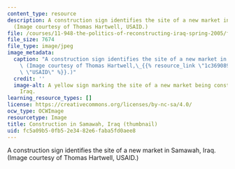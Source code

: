 ```yaml
---
content_type: resource
description: A construction sign identifies the site of a new market in Samawah, Iraq.
  (Image courtesy of Thomas Hartwell, USAID.)
file: /courses/11-948-the-politics-of-reconstructing-iraq-spring-2005/fc5a09b50fb52e3482e6faba5fd0aee8_11-948s05-th.jpg
file_size: 7674
file_type: image/jpeg
image_metadata:
  caption: "A construction sign identifies the site of a new market in Samawah, Iraq.\
    \ (Image courtesy of Thomas Hartwell,\_{{% resource_link \"1c369089-560e-488f-a8e8-49a4859f1df8\"\
    \ \"USAID\" %}}.)"
  credit: ''
  image-alt: A yellow sign marking the site of a new market being constructed in Samawah,
    Iraq.
learning_resource_types: []
license: https://creativecommons.org/licenses/by-nc-sa/4.0/
ocw_type: OCWImage
resourcetype: Image
title: Construction in Samawah, Iraq (thumbnail)
uid: fc5a09b5-0fb5-2e34-82e6-faba5fd0aee8
---
```

A construction sign identifies the site of a new market in Samawah, Iraq. (Image courtesy of Thomas Hartwell, USAID.)